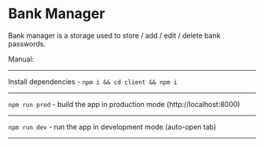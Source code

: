 # Bank Manager

Bank manager is a storage used to store / add / edit / delete bank passwords.

Manual:

---

Install dependencies - `npm i && cd client && npm i`

---

`npm run prod` - build the app in production mode (http://localhost:8000)

---

`npm run dev` - run the app in development mode (auto-open tab)

---

